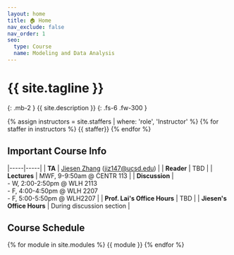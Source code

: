 ```yaml
---
layout: home
title: 🏠 Home
nav_exclude: false
nav_order: 1
seo:
  type: Course
  name: Modeling and Data Analysis
---
```


# {{ site.tagline }}
{: .mb-2 }
{{ site.description }}
{: .fs-6 .fw-300 }

{% assign instructors = site.staffers | where: 'role', 'Instructor' %} {% for staffer in instructors %} {{ staffer}} {% endfor %}

## Important Course Info

|-----|-----|
| **TA**         | [Jiesen Zhang](https://diling69.github.io/) ([jiz147@ucsd.edu](jiz147@ucsd.edu))   |
| **Reader**     | TBD  |
| **Lectures**   | MWF, 9-9:50am @ CENTR 113 |
| **Discussion**   | <br> - W, 2:00-2:50pm @ WLH 2113 <br> - F, 4:00-4:50pm @ WLH 2207 <br> - F, 5:00-5:50pm @ WLH2207 |
| **Prof. Lai's Office Hours** | TBD |
| **Jiesen's Office Hours** | During discussion section |

## Course Schedule
{% for module in site.modules %}
{{ module }}
{% endfor %}
